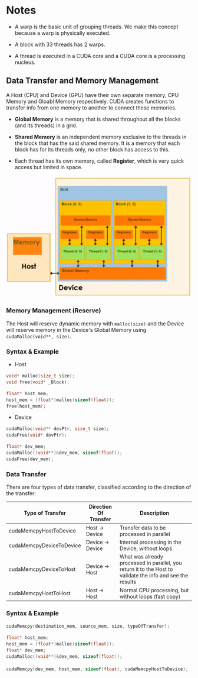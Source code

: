 # Notes

- A warp is the basic unit of grouping threads. We make this concept because a warp is physically executed.

- A block with 33 threads has 2 warps.

- A thread is executed in a CUDA core and a CUDA core is a processing nucleus.

## Data Transfer and Memory Management

A Host (CPU) and Device (GPU) have their own separate memory, CPU Memory and Gloabl Memory respectively. CUDA creates functions to transfer info from one memory to another to connect these memories.

- **Global Memory** is a memory that is shared throughout all the blocks (and its threads) in a grid.

- **Shared Memory** is an independent memory exclusive to the threads in the block that has the said shared memory. It is a memory that each block has for its threads only, no other block has access to this.

- Each thread has its own memory, called **Register**, which is very quick access but limited in space.

![image](https://github.com/the-other-mariana/parallel-computing-cuda/blob/master/08112021/res/mem_diag.png?raw=true)<br />

### Memory Management (Reserve)

The Host will reserve dynamic memory with `malloc(size)` and the Device will reserve memory in the Device's Global Memory using `cudaMalloc(void**, size)`.

### Syntax & Example

- Host 

```c++
void* malloc(size_t size);
void free(void* _Block);
```

```c++
float* host_mem;
host_mem = (float*)malloc(sizeof(float));
free(host_mem);
```

- Device

```c++
cudaMalloc(void** devPtr, size_t size);
cudaFree(void* devPtr);
```

```c++
float* dev_mem;
cudaMalloc((void**)&dev_mem, sizeof(float));
cudaFree(dev_mem);
```

### Data Transfer

There are four types of data transfer, classified according to the direction of the transfer:

Type of Transfer | Direction Of Transfer | Description |
| ---- | ---- | ---- |
| cudaMemcpyHostToDevice | Host -> Device | Transfer data to be processed in parallel |
| cudaMemcpyDeviceToDevice | Device -> Device | Internal processing in the Device, without loops |
| cudaMemcpyDeviceToHost | Device -> Host | What was already processed in parallel, you return it to the Host to validate the info and see the results |
| cudaMemcpyHostToHost | Host -> Host | Normal CPU processing, but without loops (fast copy) |

### Syntax & Example

```c++
cudaMemcpy(destination_mem, source_mem, size, typeOfTransfer);
```

```c++
float* host_mem;
host_mem = (float*)malloc(sizeof(float));
float* dev_mem;
cudaMalloc((void**)&dev_mem, sizeof(float));

cudaMemcpy(dev_mem, host_mem, sizeof(float), cudaMemcpyHostToDevice);
```